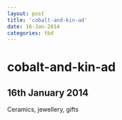 ```yaml
---
layout: post
title: 'cobalt-and-kin-ad'
date: 16-Jan-2014
categories: tbd
---
```


# cobalt-and-kin-ad

## 16th January 2014

Ceramics,   jewellery, gifts
